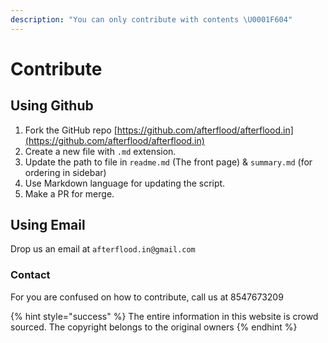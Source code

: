 ```yaml
---
description: "You can only contribute with contents \U0001F604"
---
```


# Contribute

## Using Github 

1. Fork the GitHub repo [https://github.com/afterflood/afterflood.in](https://github.com/afterflood/afterflood.in)
2. Create a new file with `.md` extension.
3. Update the path to file in `readme.md` \(The front page\) & `summary.md` \(for ordering in sidebar\)
4. Use Markdown language for updating the script.
5. Make a PR for merge.

## Using Email

Drop us an email at `afterflood.in@gmail.com`

### Contact 

For you are confused on how to contribute, call us at 8547673209

{% hint style="success" %}
The entire information in this website is crowd sourced. The copyright belongs to the original owners
{% endhint %}



